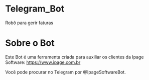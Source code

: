 # Telegram_Bot
Robô para gerir faturas

# Sobre o Bot

Este Bot é uma ferramenta criada para auxiliar os clientes da Ipage Software:
https://www.ipage.com.br

Você pode procurar no Telegram por @IpageSoftwareBot.

